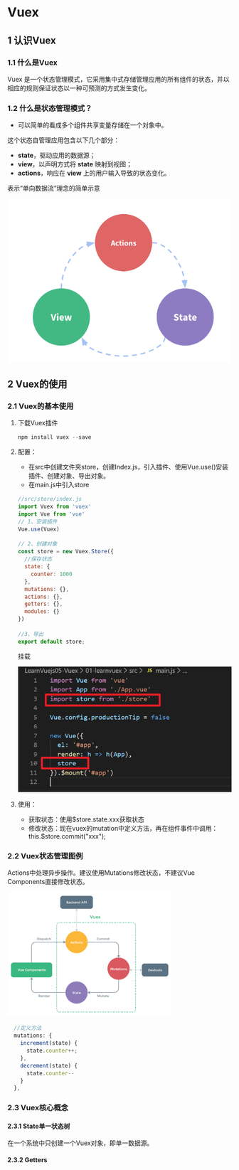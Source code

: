 # Vuex

## 1 认识Vuex

### 1.1 什么是Vuex

Vuex 是一个状态管理模式，它采用集中式存储管理应用的所有组件的状态，并以相应的规则保证状态以一种可预测的方式发生变化。

 ### 1.2 什么是状态管理模式？

- 可以简单的看成多个组件共享变量存储在一个对象中。

这个状态自管理应用包含以下几个部分：

- **state**，驱动应用的数据源；
- **view**，以声明方式将 **state** 映射到视图；
- **actions**，响应在 **view** 上的用户输入导致的状态变化。

表示“单向数据流”理念的简单示意

![image-20201222095704879](img/image-20201222095704879.png)



## 2 Vuex的使用

### 2.1 Vuex的基本使用

1. 下载Vuex插件

   ```js
   npm install vuex --save
   ```

2. 配置：

   - 在src中创建文件夹store，创建Index.js，引入插件、使用Vue.use()安装插件、创建对象、导出对象。
   - 在main.js中引入store

   ```js
   //src/store/index.js
   import Vuex from 'vuex'
   import Vue from 'vue'
   // 1、安装插件
   Vue.use(Vuex)
   
   // 2、创建对象
   const store = new Vuex.Store({
     //保存状态
     state: {
       counter: 1000
     },
     mutations: {},
     actions: {},
     getters: {},
     modules: {}
   })
   
   //3、导出
   export default store;
   ```

   挂载

   ![image-20201222103547188](img/image-20201222103547188.png)

3. 使用：

   - 获取状态：使用$store.state.xxx获取状态
   - 修改状态：现在vuex的mutation中定义方法，再在组件事件中调用：this.$store.commit("xxx");

### 2.2 Vuex状态管理图例

Actions中处理异步操作。建议使用Mutations修改状态，不建议Vue Components直接修改状态。

![image-20201222104442959](img/image-20201222104442959.png)

```js
  //定义方法
  mutations: {
    increment(state) {
      state.counter++;
    },
    decrement(state) {
      state.counter--
    }
  },
```

### 2.3 Vuex核心概念

#### 2.3.1 State单一状态树

在一个系统中只创建一个Vuex对象，即单一数据源。

#### 2.3.2 Getters

